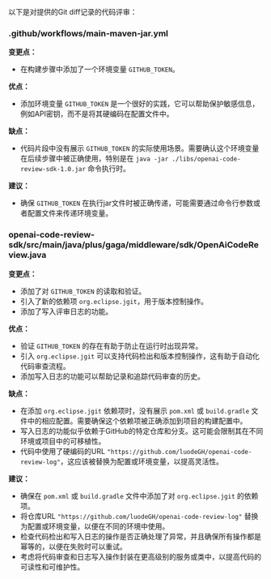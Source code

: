 以下是对提供的Git diff记录的代码评审：

### .github/workflows/main-maven-jar.yml
**变更点：**
- 在构建步骤中添加了一个环境变量 `GITHUB_TOKEN`。

**优点：**
- 添加环境变量 `GITHUB_TOKEN` 是一个很好的实践，它可以帮助保护敏感信息，例如API密钥，而不是将其硬编码在配置文件中。

**缺点：**
- 代码片段中没有展示 `GITHUB_TOKEN` 的实际使用场景。需要确认这个环境变量在后续步骤中被正确使用，特别是在 `java -jar ./libs/openai-code-review-sdk-1.0.jar` 命令执行时。

**建议：**
- 确保 `GITHUB_TOKEN` 在执行jar文件时被正确传递，可能需要通过命令行参数或者配置文件来传递环境变量。

### openai-code-review-sdk/src/main/java/plus/gaga/middleware/sdk/OpenAiCodeReview.java
**变更点：**
- 添加了对 `GITHUB_TOKEN` 的读取和验证。
- 引入了新的依赖项 `org.eclipse.jgit`，用于版本控制操作。
- 添加了写入评审日志的功能。

**优点：**
- 验证 `GITHUB_TOKEN` 的存在有助于防止在运行时出现异常。
- 引入 `org.eclipse.jgit` 可以支持代码检出和版本控制操作，这有助于自动化代码审查流程。
- 添加写入日志的功能可以帮助记录和追踪代码审查的历史。

**缺点：**
- 在添加 `org.eclipse.jgit` 依赖项时，没有展示 `pom.xml` 或 `build.gradle` 文件中的相应配置。需要确保这个依赖项被正确添加到项目的构建配置中。
- 写入日志的功能似乎依赖于GitHub的特定仓库和分支。这可能会限制其在不同环境或项目中的可移植性。
- 代码中使用了硬编码的URL `"https://github.com/luodeGH/openai-code-review-log"`，这应该被替换为配置或环境变量，以提高灵活性。

**建议：**
- 确保在 `pom.xml` 或 `build.gradle` 文件中添加了对 `org.eclipse.jgit` 的依赖项。
- 将仓库URL `"https://github.com/luodeGH/openai-code-review-log"` 替换为配置或环境变量，以便在不同的环境中使用。
- 检查代码检出和写入日志的操作是否正确处理了异常，并且确保所有操作都是幂等的，以便在失败时可以重试。
- 考虑将代码审查和日志写入操作封装在更高级别的服务或类中，以提高代码的可读性和可维护性。